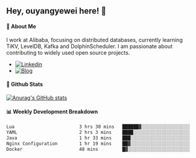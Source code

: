 ## Hey, ouyangyewei here! :wave:

#### :rocket: About Me
I work at Alibaba, focusing on distributed databases, currently learning TiKV, LevelDB, Kafka and DolphinScheduler. I am passionate about contributing to widely used open source projects.

- [![Linkedin](https://img.shields.io/badge/LinkedIn-ouyangyewei-blue)](https://www.linkedin.com/in/ouyangyewei/)
- [![Blog](https://img.shields.io/badge/Blog-yeweiouyang-orange)](https://blog.csdn.net/yeweiouyang)

#### :star2: Github Stats
[![Anurag's GitHub stats](https://github-readme-stats.vercel.app/api?username=ouyangyewei&show_icons=true&cache_seconds=3600&theme=tokyonight)](https://github.com/anuraghazra/github-readme-stats)

#### :bar_chart: Weekly Development Breakdown
<!--START_SECTION:waka-->

```txt
Lua                        3 hrs 30 mins   ██████▓░░░░░░░░░░░░░░░░░░   26.44 %
YAML                       2 hrs 3 mins    ████░░░░░░░░░░░░░░░░░░░░░   15.47 %
Java                       1 hr 33 mins    ███░░░░░░░░░░░░░░░░░░░░░░   11.79 %
Nginx Configuration        1 hr 19 mins    ██▓░░░░░░░░░░░░░░░░░░░░░░   10.02 %
Docker                     48 mins         █▓░░░░░░░░░░░░░░░░░░░░░░░   06.13 %
```

<!--END_SECTION:waka-->
